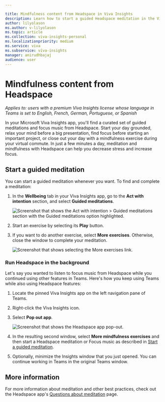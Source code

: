 ```yaml
---

title: Mindfulness content from Headspace in Viva Insights
description: Learn how to start a guided Headspace meditation in the Viva Insights app
author: lilyolason
ms.author: v-lilyolason
ms.topic: article
ms.collection: viva-insights-personal
ms.localizationpriority: medium 
ms.service: viva
ms.subservice: viva-insights
manager: anirudhbajaj
audience: user
---
```


# Mindfulness content from Headspace

*Applies to: users with a premium Viva Insights license whose language in Teams is set to English, French, German, Portuguese, or Spanish*

In your Microsoft Viva Insights app, you'll find a curated set of guided meditations and focus music from Headspace. Start your day grounded, relax your mind before a big presentation, find focus before starting an important project, or close out your day with a mindfulness exercise during your virtual commute. In just a few minutes a day, meditation and mindfulness with Headspace can help you decrease stress and increase focus.

## Start a guided meditation

You can start a guided meditation whenever you want. To find and complete a meditation:

1. In the **Wellbeing** tab in your Viva Insights app, go to the **Act with intention** section, and select **Guided meditations**.

   ![Screenshot that shows the Act with intention > Guided meditations section with the Guided meditations option highlighted.](../../images/wellbeing-start-meditation.png)

1. Start an exercise by selecting its **Play** button.
1. If you want to do another exercise, select **More exercises**. Otherwise, close the window to complete your meditation.

   ![Screenshot that shows selecting the More exercises link.](../../images/wellbeing-headspace-more-exercises.png)

<!--verify with Anji whether there's any other way to get to these other exercises-->

### Run Headspace in the background

Let's say you wanted to listen to focus music from Headspace while you continued using other features in Teams. Here's how you keep using Teams while also using Headspace features:


1. Locate the pinned Viva Insights app on the left navigation pane of Teams.

2. Right-click the Viva Insights icon.

3. Select **Pop out app**.

   ![Screenshot that shows the Headspace app pop-out.](../../images/pop-out-app.png)


4. In the resulting second window, select **More mindfulness exercises** and then start a Headspace meditation or Focus music as described in [Start a guided meditation](#start-a-guided-meditation).

5. Optionally, minimize the Insights window that you just opened. You can continue working in Teams in the original Teams window.

## More information

For more information about meditation and other best practices, check out the Headspace app's [Questions about meditation](https://www.headspace.com/meditation-101/faq) page.
